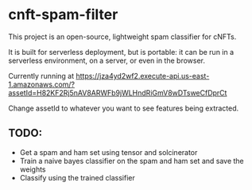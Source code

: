 # cnft-spam-filter

This project is an open-source, lightweight spam classifier for cNFTs.

It is built for serverless deployment, but is portable: it can be run in a serverless environment, on a server, or even in the browser.

Currently running at https://jza4yd2wf2.execute-api.us-east-1.amazonaws.com/?assetId=H82KF2Rj5nAV8ARWFb9jWLHndRiGmV8wDTsweCfDprCt

Change assetId to whatever you want to see features being extracted.

## TODO:
- Get a spam and ham set using tensor and solcinerator
- Train a naive bayes classifier on the spam and ham set and save the weights
- Classify using the trained classifier